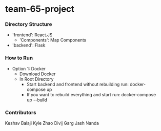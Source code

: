 # team-65-project

### Directory Structure
- 'frontend': React.JS
  - 'Components': Map Components
- 'backend': Flask

### How to Run
- Option 1: Docker
  - Download Docker
  - In Root Directory
    - Start backend and frontend without rebuilding run: docker-compose up
    - If you want to rebuild everything and start run: docker-compose up --build

### Contributors
Keshav Balaji 
Kyle Zhao
Divij Garg
Jash Nanda
    
  
